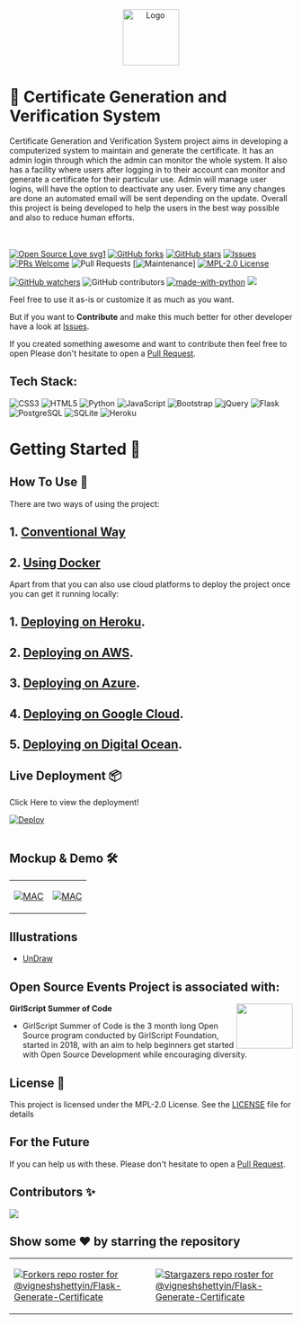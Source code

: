 <div align="center">
<img src="https://raw.githubusercontent.com/vigneshshettyin/Flask-Generate-Certificate/main/static/images/logo.png" alt="Logo" width=100 height=100>
</div>

# 🚀 Certificate Generation and Verification System
Certificate Generation and Verification System project aims in developing a computerized system to maintain and generate the certificate. It has an admin login through which the admin can monitor the whole system. It also has a facility where users after logging in to their account can monitor and generate a certificate for their particular use. Admin will manage user logins, will have the option to deactivate any user. Every time any changes are done an automated email will be sent depending on the update. Overall this project is being developed to help the users in the best way possible and also to reduce human efforts.
<br><br>
&nbsp;&nbsp;&nbsp;&nbsp;&nbsp;&nbsp;&nbsp;&nbsp;&nbsp;&nbsp;&nbsp;&nbsp;&nbsp;&nbsp;&nbsp;&nbsp;&nbsp;&nbsp;&nbsp;&nbsp;&nbsp;&nbsp;&nbsp;&nbsp;&nbsp;&nbsp;&nbsp;&nbsp;&nbsp;&nbsp;

[![Open Source Love svg1](https://badges.frapsoft.com/os/v1/open-source.svg?v=103)](https://github.com/vigneshshettyin/Flask-Generate-Certificate)
[![GitHub forks](https://img.shields.io/github/forks/vigneshshettyin/Flask-Generate-Certificate.svg?style=social&label=Fork&maxAge=2592000)](https://GitHub.com/vigneshshettyin/Flask-Generate-Certificate/network/)
[![GitHub stars](https://img.shields.io/github/stars/vigneshshettyin/Flask-Generate-Certificate.svg?style=social&label=Star&maxAge=2592000)](https://GitHub.com/vigneshshettyin/Flask-Generate-Certificate/stargazers/)
[![Issues](https://img.shields.io/github/issues/vigneshshettyin/Flask-Generate-Certificate.svg?logo=github)](https://github.com/vigneshshettyin/Flask-Generate-Certificate/issues)
[![PRs Welcome](https://img.shields.io/badge/PRs-welcome-brightgreen.svg?style=flat-square)](http://makeapullrequest.com)
![Pull Requests](https://img.shields.io/github/issues-pr/vigneshshettyin/Flask-Generate-Certificate)
[![Maintenance](https://img.shields.io/maintenance/yes/2021?color=brightgreen&logo=github)]
[![MPL-2.0 License](https://img.shields.io/github/license/vigneshshettyin/Flask-Generate-Certificate.svg?style=flat-square)](https://github.com/vigneshshettyin/Flask-Generate-Certificate/blob/master/LICENSE)
<!--[![CodeFactor](https://www.codefactor.io/repository/github/vigneshshettyin/flask-generate-certificate/badge)](https://www.codefactor.io/repository/github/vigneshshettyin/flask-generate-certificate)-->
[![GitHub watchers](https://img.shields.io/github/watchers/vigneshshettyin/Flask-Generate-Certificate.svg?style=social&label=Watch&maxAge=2592000)](https://GitHub.com/vigneshshettyin/Flask-Generate-Certificate/watchers/)
![GitHub contributors](https://img.shields.io/github/contributors/vigneshshettyin/Flask-Generate-Certificate)
[![made-with-python](https://img.shields.io/badge/Made%20with-Python-1f425f.svg)](https://www.python.org/)
![](https://img.shields.io/github/repo-size/himanshu007-creator/SFC-foundations.svg?label=Repo%20size&style=flat-square)&nbsp;

Feel free to use it as-is or customize it as much as you want.

But if you want to **Contribute** and make this much better for other developer have a look at [Issues](https://github.com/vigneshshettyin/Flask-Generate-Certificate/issues).


If you created something awesome and want to contribute then feel free to open Please don't hesitate to open a [Pull Request](https://github.com/vigneshshettyin/Flask-Generate-Certificate/pulls).

## Tech Stack:
<img alt="CSS3" src="https://img.shields.io/badge/css3%20-%231572B6.svg?&style=for-the-badge&logo=css3&logoColor=white"/> 	<img alt="HTML5" src="https://img.shields.io/badge/html5%20-%23E34F26.svg?&style=for-the-badge&logo=html5&logoColor=white"/> <img alt="Python" src="https://img.shields.io/badge/python%20-%2314354C.svg?&style=for-the-badge&logo=python&logoColor=white"/> <img alt="JavaScript" src="https://img.shields.io/badge/javascript%20-%23323330.svg?&style=for-the-badge&logo=javascript&logoColor=%23F7DF1E"/> <img alt="Bootstrap" src="https://img.shields.io/badge/Bootstrap-563D7C?style=for-the-badge&logo=bootstrap&logoColor=white"/> <img alt="jQuery" src="https://img.shields.io/badge/jQuery-0769AD?style=for-the-badge&logo=jquery&logoColor=white"/> <img alt="Flask" src="https://img.shields.io/badge/Flask-000000?style=for-the-badge&logo=flask&logoColor=white"/> <img alt="PostgreSQL" src="https://img.shields.io/badge/PostgreSQL-316192?style=for-the-badge&logo=postgresql&logoColor=white"/> <img alt="SQLite" src="https://img.shields.io/badge/SQLite-07405E?style=for-the-badge&logo=sqlite&logoColor=white"/> <img alt="Heroku" src="https://img.shields.io/badge/Heroku-430098?style=for-the-badge&logo=heroku&logoColor=white"/>


# Getting Started 🚀

## How To Use 🔧

There are two ways of using the project:

## 1. [Conventional Way](https://github.com/vigneshshettyin/Flask-Generate-Certificate/blob/main/docs/INSTALLATION.md)
## 2. [Using Docker](https://github.com/vigneshshettyin/Flask-Generate-Certificate/blob/main/docs/DOCKER.md)

Apart from that you can also use cloud platforms to deploy the project once you can get it running locally:

## 1. [Deploying on Heroku](#).<br>
## 2. [Deploying on AWS](https://github.com/vigneshshettyin/Flask-Generate-Certificate/blob/main/docs/AWS.md).<br>
## 3. [Deploying on Azure](#).<br>
## 4. [Deploying on Google Cloud](#).<br>
## 5. [Deploying on Digital Ocean](#).<br>


## Live Deployment 📦

Click Here to view the deployment!

[![Deploy](https://www.herokucdn.com/deploy/button.svg)](https://certify-us.herokuapp.com/)
<br>
<br>

## Mockup & Demo 🛠️

<table><tr><td valign="top" width="50%">

[![MAC](http://img.youtube.com/vi/6ZH4bZP1RgE/0.jpg)](http://www.youtube.com/watch?v=6ZH4bZP1RgE "MAC MOCKUP")

</td><td valign="top" width="50%">

[![MAC](http://img.youtube.com/vi/Ys2iFw8Bypk/0.jpg)](https://www.youtube.com/watch?v=h3VKpZDOVqw&feature=youtu.be "MAC DEMO")

</td></tr></table>  


## Illustrations
- [UnDraw](https://undraw.co/illustrations)


## Open Source Events Project is associated with:
<img align="right" src="static\images\events.png" width = "100" height = "80"><b>GirlScript Summer of Code</b>

- GirlScript Summer of Code is the 3 month long Open Source program  conducted by GirlScript Foundation, started in 2018, with an aim to help beginners get started with Open Source Development while encouraging diversity.

## License 📄

This project is licensed under the MPL-2.0 License. See the [LICENSE](./LICENSE) file for details



## For the Future
If you can help us with these. Please don't hesitate to open a [Pull Request](https://github.com/vigneshshettyin/Flask-Generate-Certificate/pulls).

## Contributors ✨

<a href="https://github.com/vigneshshettyin/Flask-Generate-Certificate/graphs/contributors">
  <img src="https://contributors-img.web.app/image?repo=vigneshshettyin/Flask-Generate-Certificate" />
</a>

<!--## Cool Developers🚧

<a href="https://github.com/vigneshshettyin/Flask-Generate-Certificate/graphs/contributors">
  <img src="https://contributors-img.web.app/image?repo=vigneshshettyin/Flask-Generate-Certificate" />
</a>-->

## Show some ❤️ by starring the repository

<table><tr><td valign="top" width="50%">


[![Forkers repo roster for @vigneshshettyin/Flask-Generate-Certificate](https://reporoster.com/forks/vigneshshettyin/Flask-Generate-Certificate)](https://github.com/vigneshshettyin/Flask-Generate-Certificate/network/members)


</td><td valign="top" width="50%">


[![Stargazers repo roster for @vigneshshettyin/Flask-Generate-Certificate](https://reporoster.com/stars/vigneshshettyin/Flask-Generate-Certificate)](https://github.com/vigneshshettyin/Flask-Generate-Certificate/stargazers)


</td></tr></table>  

